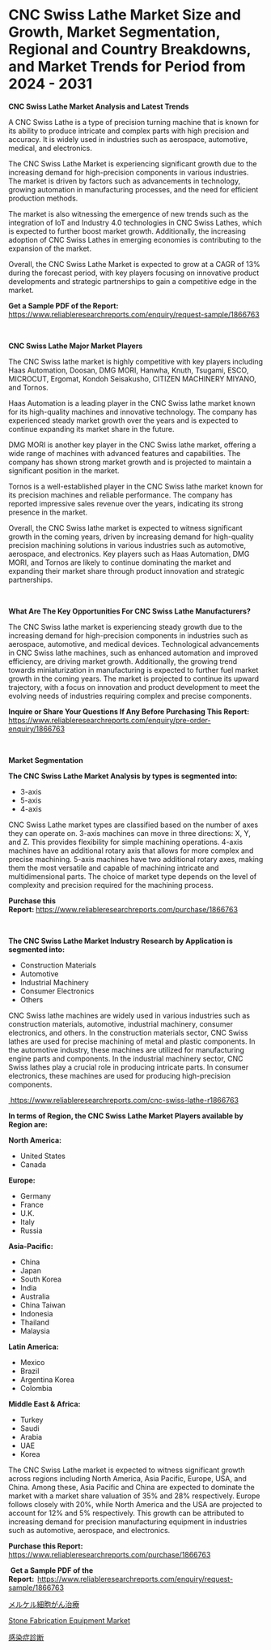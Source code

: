 <p><h1>CNC Swiss Lathe Market Size and Growth, Market Segmentation, Regional and Country Breakdowns, and Market Trends for Period from 2024 -  2031</h1></p><p><strong>CNC Swiss Lathe Market Analysis and Latest Trends</strong></p>
<p><p>A CNC Swiss Lathe is a type of precision turning machine that is known for its ability to produce intricate and complex parts with high precision and accuracy. It is widely used in industries such as aerospace, automotive, medical, and electronics.</p><p>The CNC Swiss Lathe Market is experiencing significant growth due to the increasing demand for high-precision components in various industries. The market is driven by factors such as advancements in technology, growing automation in manufacturing processes, and the need for efficient production methods.</p><p>The market is also witnessing the emergence of new trends such as the integration of IoT and Industry 4.0 technologies in CNC Swiss Lathes, which is expected to further boost market growth. Additionally, the increasing adoption of CNC Swiss Lathes in emerging economies is contributing to the expansion of the market.</p><p>Overall, the CNC Swiss Lathe Market is expected to grow at a CAGR of 13% during the forecast period, with key players focusing on innovative product developments and strategic partnerships to gain a competitive edge in the market.</p></p>
<p><strong>Get a Sample PDF of the Report:&nbsp;</strong> <a href="https://www.reliableresearchreports.com/enquiry/request-sample/1866763">https://www.reliableresearchreports.com/enquiry/request-sample/1866763</a></p>
<p>&nbsp;</p>
<p><strong>CNC Swiss Lathe Major Market Players</strong></p>
<p><p>The CNC Swiss lathe market is highly competitive with key players including Haas Automation, Doosan, DMG MORI, Hanwha, Knuth, Tsugami, ESCO, MICROCUT, Ergomat, Kondoh Seisakusho, CITIZEN MACHINERY MIYANO, and Tornos. </p><p>Haas Automation is a leading player in the CNC Swiss lathe market known for its high-quality machines and innovative technology. The company has experienced steady market growth over the years and is expected to continue expanding its market share in the future.</p><p>DMG MORI is another key player in the CNC Swiss lathe market, offering a wide range of machines with advanced features and capabilities. The company has shown strong market growth and is projected to maintain a significant position in the market.</p><p>Tornos is a well-established player in the CNC Swiss lathe market known for its precision machines and reliable performance. The company has reported impressive sales revenue over the years, indicating its strong presence in the market.</p><p>Overall, the CNC Swiss lathe market is expected to witness significant growth in the coming years, driven by increasing demand for high-quality precision machining solutions in various industries such as automotive, aerospace, and electronics. Key players such as Haas Automation, DMG MORI, and Tornos are likely to continue dominating the market and expanding their market share through product innovation and strategic partnerships.</p></p>
<p>&nbsp;</p>
<p><strong>What Are The Key Opportunities For CNC Swiss Lathe Manufacturers?</strong></p>
<p><p>The CNC Swiss lathe market is experiencing steady growth due to the increasing demand for high-precision components in industries such as aerospace, automotive, and medical devices. Technological advancements in CNC Swiss lathe machines, such as enhanced automation and improved efficiency, are driving market growth. Additionally, the growing trend towards miniaturization in manufacturing is expected to further fuel market growth in the coming years. The market is projected to continue its upward trajectory, with a focus on innovation and product development to meet the evolving needs of industries requiring complex and precise components.</p></p>
<p><strong>Inquire or Share Your Questions If Any Before Purchasing This Report:</strong> <a href="https://www.reliableresearchreports.com/enquiry/pre-order-enquiry/1866763">https://www.reliableresearchreports.com/enquiry/pre-order-enquiry/1866763</a></p>
<p>&nbsp;</p>
<p><strong>Market Segmentation</strong></p>
<p><strong>The CNC Swiss Lathe Market Analysis by types is segmented into:</strong></p>
<p><ul><li>3-axis</li><li>5-axis</li><li>4-axis</li></ul></p>
<p><p>CNC Swiss Lathe market types are classified based on the number of axes they can operate on. 3-axis machines can move in three directions: X, Y, and Z. This provides flexibility for simple machining operations. 4-axis machines have an additional rotary axis that allows for more complex and precise machining. 5-axis machines have two additional rotary axes, making them the most versatile and capable of machining intricate and multidimensional parts. The choice of market type depends on the level of complexity and precision required for the machining process.</p></p>
<p><strong>Purchase this Report:&nbsp;</strong><a href="https://www.reliableresearchreports.com/purchase/1866763">https://www.reliableresearchreports.com/purchase/1866763</a></p>
<p>&nbsp;</p>
<p><strong>The CNC Swiss Lathe Market Industry Research by Application is segmented into:</strong></p>
<p><ul><li>Construction Materials</li><li>Automotive</li><li>Industrial Machinery</li><li>Consumer Electronics</li><li>Others</li></ul></p>
<p><p>CNC Swiss lathe machines are widely used in various industries such as construction materials, automotive, industrial machinery, consumer electronics, and others. In the construction materials sector, CNC Swiss lathes are used for precise machining of metal and plastic components. In the automotive industry, these machines are utilized for manufacturing engine parts and components. In the industrial machinery sector, CNC Swiss lathes play a crucial role in producing intricate parts. In consumer electronics, these machines are used for producing high-precision components.</p></p>
<p><a href="https://www.reliableresearchreports.com/cnc-swiss-lathe-r1866763">&nbsp;https://www.reliableresearchreports.com/cnc-swiss-lathe-r1866763</a></p>
<p><strong>In terms of Region, the CNC Swiss Lathe Market Players available by Region are:</strong></p>
<p>
    <p> <strong> North America: </strong>
        <ul>
            <li>United States</li>
            <li>Canada</li>
        </ul>
        </p> 
    <p> <strong> Europe: </strong>
        <ul>
            <li>Germany</li>
            <li>France</li>
            <li>U.K.</li>
            <li>Italy</li>
            <li>Russia</li>
        </ul>
        </p> 
    <p> <strong> Asia-Pacific: </strong>
        <ul>
            <li>China</li>
            <li>Japan</li>
            <li>South Korea</li>
            <li>India</li>
            <li>Australia</li>
            <li>China Taiwan</li>
            <li>Indonesia</li>
            <li>Thailand</li>
            <li>Malaysia</li>
        </ul>
        </p> 
    <p> <strong> Latin America: </strong>
        <ul>
            <li>Mexico</li>
            <li>Brazil</li>
            <li>Argentina Korea</li>
            <li>Colombia</li>
        </ul>
        </p> 
    <p> <strong> Middle East & Africa: </strong>
        <ul>
            <li>Turkey</li>
            <li>Saudi</li>
            <li>Arabia</li>
            <li>UAE</li>
            <li>Korea</li>
        </ul>
    </p>
    </p>
<p><p>The CNC Swiss Lathe market is expected to witness significant growth across regions including North America, Asia Pacific, Europe, USA, and China. Among these, Asia Pacific and China are expected to dominate the market with a market share valuation of 35% and 28% respectively. Europe follows closely with 20%, while North America and the USA are projected to account for 12% and 5% respectively. This growth can be attributed to increasing demand for precision manufacturing equipment in industries such as automotive, aerospace, and electronics.</p></p>
<p><strong>Purchase this Report: </strong><a href="https://www.reliableresearchreports.com/purchase/1866763">https://www.reliableresearchreports.com/purchase/1866763</a></p>
<p>&nbsp;<strong>Get a Sample PDF of the Report:&nbsp;&nbsp;</strong><a href="https://www.reliableresearchreports.com/enquiry/request-sample/1866763">https://www.reliableresearchreports.com/enquiry/request-sample/1866763</a></p>
<p><strong></strong></p>
<p><p><a href="https://medium.com/@sebastianhodges1/%E3%83%A1%E3%83%AB%E3%82%B1%E3%83%AB%E7%B4%B0%E8%83%9E%E7%9A%AE%E8%86%9A%E3%81%8C%E3%82%93%E6%B2%BB%E7%99%82%E5%B8%82%E5%A0%B4%E3%81%AE%E8%A6%8F%E6%A8%A1-%E5%B8%82%E5%A0%B4%E5%B1%95%E6%9C%9B%E3%81%A8%E5%B8%82%E5%A0%B4%E4%BA%88%E6%B8%AC-2024%E5%B9%B4%E3%81%8B%E3%82%892031%E5%B9%B4%E3%81%BE%E3%81%A7-83bbe025d38c">メルケル細胞がん治療</a></p><p><a href="https://view.publitas.com/reportprime-1/stone-fabrication-equipment-market-trends-and-market-analysis-forecasted-for-period-2024-2031/">Stone Fabrication Equipment Market</a></p><p><a href="https://medium.com/@johneahan44556754/%E6%84%9F%E6%9F%93%E7%97%87%E8%A8%BA%E6%96%AD%E5%B8%82%E5%A0%B4%E3%81%AE%E5%88%86%E6%9E%90%E3%81%A82024%E5%B9%B4%E3%81%8B%E3%82%892031%E5%B9%B4%E3%81%BE%E3%81%A7%E3%81%AE%E4%BA%88%E6%B8%AC%E8%A6%8F%E6%A8%A1-30d70b108f90">感染症診断</a></p></p>
